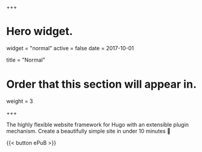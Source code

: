+++
# Hero widget.
widget = "normal"
active = false
date = 2017-10-01

title = "Normal"

# Order that this section will appear in.
weight = 3

+++

The highly flexible website framework for Hugo with an extensible plugin mechanism. Create a beautifully simple site in under 10 minutes :rocket:

{{< button ePuB >}}
